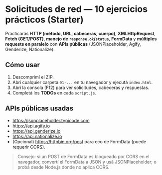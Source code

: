 # Solicitudes de red — 10 ejercicios prácticos (Starter)

Practicarás **HTTP (método, URL, cabeceras, cuerpo)**, **XMLHttpRequest**, **Fetch (GET/POST)**, **manejo de `response.ok`/`status`**, **FormData** y **múltiples requests en paralelo** con **APIs públicas** (JSONPlaceholder, Agify, Genderize, Nationalize).

## Cómo usar
1. Descomprimí el ZIP.
2. Abrí cualquier carpeta `01-...` en tu navegador y ejecutá `index.html`.
3. Abrí la consola (F12) para ver solicitudes, cabeceras y respuestas.
4. Completá los **TODOs** en cada `script.js`.

## APIs públicas usadas
- https://jsonplaceholder.typicode.com
- https://api.agify.io
- https://api.genderize.io
- https://api.nationalize.io
- (Opcional) https://httpbin.org/post para eco de FormData (puede requerir CORS).

> Consejo: si un POST de FormData es bloqueado por CORS en el navegador, convertí el FormData a JSON y usá JSONPlaceholder; o probá desde Node.js donde no aplica CORS.